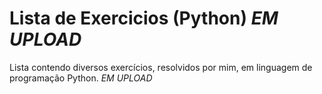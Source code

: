 # Lista de Exercicios (Python) *EM UPLOAD*
Lista contendo diversos exercícios, resolvidos por mim, em linguagem de programação Python. *EM UPLOAD*
